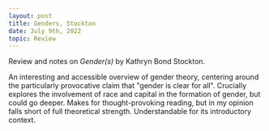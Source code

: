 ```yaml
---
layout: post
title: Genders, Stockton
date: July 9th, 2022
topic: Review
---
```


Review and notes on *Gender(s)* by Kathryn Bond Stockton.

An interesting and accessible overview of gender theory, centering around the particularly provocative claim that "gender is clear for all". Crucially explores the involvement of race and capital in the formation of gender, but could go deeper. Makes for thought-provoking reading, but in my opinion falls short of full theoretical strength. Understandable for its introductory context.
